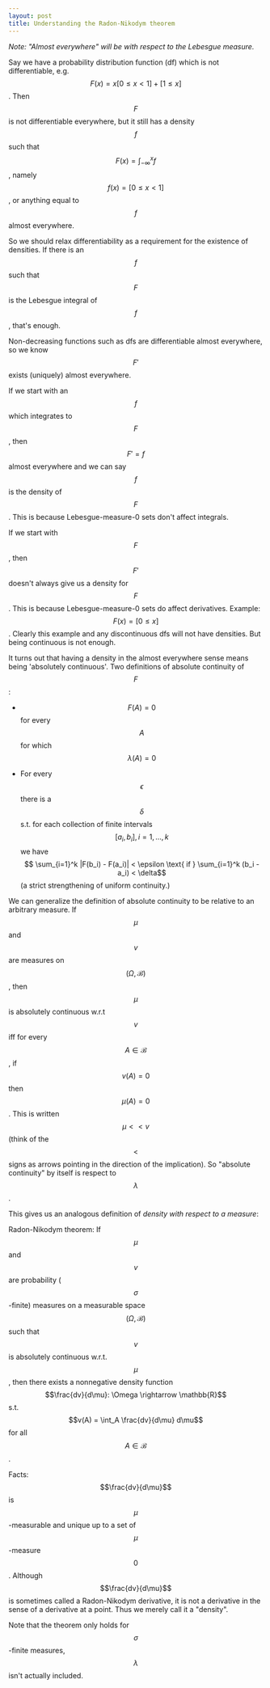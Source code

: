 ```yaml
---
layout: post
title: Understanding the Radon-Nikodym theorem
---
```


_Note: "Almost everywhere" will be with respect to the Lebesgue measure._

Say we have a probability distribution function (df) which is not
differentiable, e.g.
$$F(x) = x [0 \leq x < 1] + [1 \leq x]$$.
Then $$F$$ is not differentiable everywhere, but it
still has a density $$f$$ such that $$F(x) = \int_{-\infty}^x f$$, namely $$f(x) =
[0 \leq x < 1]$$, or anything equal to $$f$$ almost everywhere.

So we should relax differentiability as a requirement for the existence of
densities.
If there is an $$f$$ such that $$F$$ is the Lebesgue integral of $$f$$, that's
enough.

Non-decreasing functions such as dfs are differentiable almost everywhere, so
we know $$F'$$ exists (uniquely) almost everywhere.

If we start with an $$f$$ which integrates to $$F$$, then $$F' = f$$ almost
everywhere and we can say $$f$$ is the density of $$F$$.
This is because Lebesgue-measure-0 sets don't affect integrals.

If we start with $$F$$, then $$F'$$ doesn't always give us a density for $$F$$.
This is because Lebesgue-measure-0 sets do affect derivatives.
Example: $$F(x) = [0 \leq x]$$.
Clearly this example and any discontinuous dfs will not have densities.
But being continuous is not enough.

It turns out that having a density in the almost everywhere sense means being
'absolutely continuous'.
Two definitions of absolute continuity of $$F$$:

* $$F(A)=0$$ for every $$A$$ for which $$\lambda(A)=0$$

* For every $$\epsilon$$ there is a $$\delta$$ s.t. for each collection of finite
  intervals $$[a_i, b_i], i=1,\ldots,k$$ we have
  $$ \sum_{i=1}^k |F(b_i) - F(a_i)| < \epsilon \text{ if }
    \sum_{i=1}^k (b_i - a_i) < \delta$$
  (a strict strengthening of uniform continuity.)

We can generalize the definition of absolute continuity to be relative to an
arbitrary measure.
If $$\mu$$ and $$v$$ are measures on $$(\Omega, \mathcal{B})$$, then $$\mu$$ is
absolutely continuous w.r.t $$v$$ iff for every $$A \in \mathcal{B}$$, if
$$v(A) = 0$$ then $$\mu(A) = 0$$.
This is written $$\mu << v$$ (think of the $$<$$ signs as arrows pointing in the
direction of the implication).
So "absolute continuity" by itself is respect to $$\lambda$$.

This gives us an analogous definition of _density with respect to a measure_:

Radon-Nikodym theorem:
If $$\mu$$ and $$v$$ are probability ($$\sigma$$-finite) measures on a measurable
space $$(\Omega, \mathcal{B})$$ such that $$v$$ is absolutely
continuous w.r.t. $$\mu$$, then there exists a nonnegative density function
$$\frac{dv}{d\mu}: \Omega \rightarrow \mathbb{R}$$ s.t. $$v(A) = \int_A
\frac{dv}{d\mu} d\mu$$ for all $$A \in \mathcal{B}$$.

Facts: $$\frac{dv}{d\mu}$$ is $$\mu$$-measurable and unique up to a set of
$$\mu$$-measure $$0$$.
Although $$\frac{dv}{d\mu}$$ is sometimes called a Radon-Nikodym derivative,
it is not a derivative in the sense of a derivative at a point.
Thus we merely call it a "density".

Note that the theorem only holds for $$\sigma$$-finite measures, $$\lambda$$
isn't actually included.

